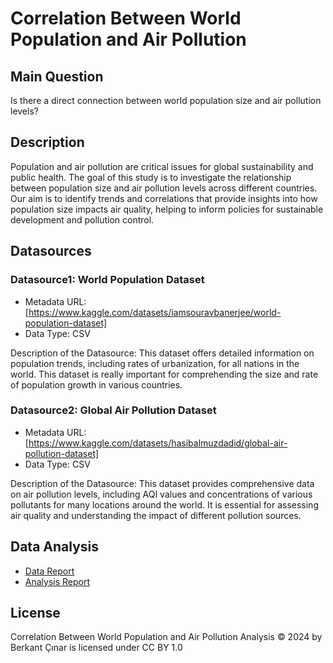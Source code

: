 # Correlation Between World Population and Air Pollution

## Main Question

Is there a direct connection between world population size and air pollution levels?

## Description
Population and air pollution are critical issues for global sustainability and public health. The goal of this study is to investigate the relationship between population size and air pollution levels across different countries. Our aim is to identify trends and correlations that provide insights into how population size impacts air quality, helping to inform policies for sustainable development and pollution control.

## Datasources

<!-- Describe each datasources you plan to use in a section. Use the prefic "DatasourceX" where X is the id of the datasource. -->

### Datasource1: World Population Dataset
* Metadata URL: [https://www.kaggle.com/datasets/iamsouravbanerjee/world-population-dataset]
* Data Type: CSV

Description of the Datasource: This dataset offers detailed information on population trends, including rates of urbanization, for all nations in the world. This dataset is really important for comprehending the size and rate of population growth in various countries.

### Datasource2: Global Air Pollution Dataset
* Metadata URL: [https://www.kaggle.com/datasets/hasibalmuzdadid/global-air-pollution-dataset]
* Data Type: CSV

Description of the Datasource: This dataset provides comprehensive data on air pollution levels, including AQI values and concentrations of various pollutants for many locations around the world. It is essential for assessing air quality and understanding the impact of different pollution sources.

## Data Analysis
- [Data Report](https://github.com/berkantcnr/berkantcinar/blob/main/project/data-report.pdf)
- [Analysis Report](https://github.com/berkantcnr/berkantcinar/blob/main/project/analysis_report.pdf)

## License
Correlation Between World Population and Air Pollution Analysis © 2024 by Berkant Çınar is licensed under CC BY 1.0
